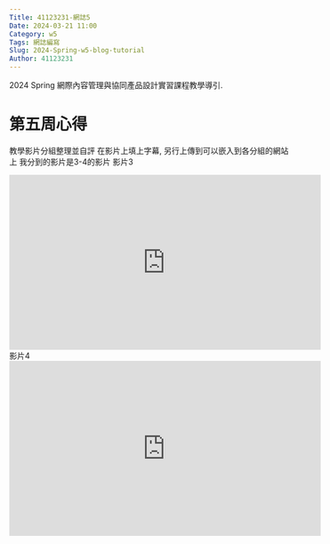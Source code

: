 ```yaml
---
Title: 41123231-網誌5
Date: 2024-03-21 11:00
Category: w5
Tags: 網誌編寫
Slug: 2024-Spring-w5-blog-tutorial
Author: 41123231
---
```


2024 Spring 網際內容管理與協同產品設計實習課程教學導引.

<!-- PELICAN_END_SUMMARY -->

# 第五周心得
 教學影片分組整理並自評
在影片上填上字幕, 另行上傳到可以嵌入到各分組的網站上
我分到的影片是3-4的影片
影片3
<iframe width="560" height="315" src="https://www.youtube.com/embed/VwDm3p7Hfng?si=MNB8qVrWmxxXqD4q" title="YouTube video player" frameborder="0" allow="accelerometer; autoplay; clipboard-write; encrypted-media; gyroscope; picture-in-picture; web-share" referrerpolicy="strict-origin-when-cross-origin" allowfullscreen></iframe>
影片4
<iframe width="560" height="315" src="https://www.youtube.com/embed/VMND0snyTwM?si=bytJ1el-Mo2p5Vks" title="YouTube video player" frameborder="0" allow="accelerometer; autoplay; clipboard-write; encrypted-media; gyroscope; picture-in-picture; web-share" referrerpolicy="strict-origin-when-cross-origin" allowfullscreen></iframe>